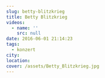```yaml
---
slug: betty-blitzkrieg
title: Betty Blitzkrieg
videos:
  - name: ''
    src: null
date: 2016-06-01 21:14:23
tags:
  - konzert
city:
location:
cover: /assets/Betty_Blitzkrieg.jpg
---
```

